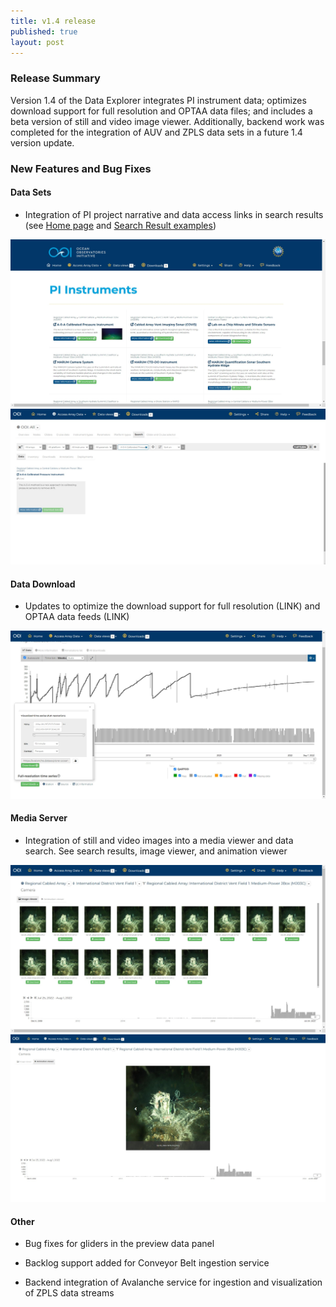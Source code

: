 ```yaml
---
title: v1.4 release
published: true
layout: post
---
```


### Release Summary
Version 1.4 of the Data Explorer integrates PI instrument data; optimizes download support for full resolution and OPTAA data files; and includes a beta version of still and video image viewer. Additionally, backend work was completed for the integration of AUV and ZPLS data sets in a future 1.4 version update.

### New Features and Bug Fixes

#### Data Sets
* Integration of PI project narrative and data access links in search results (see <a href="http://ooi-1-4.dev.axiomdatascience.com/?portal_id=132&service_config_location=service_config_ooi&stage_config=true">Home page</a> and <a href="http://ooi-1-4.dev.axiomdatascience.com/?portal_id=132&service_config_location=service_config_ooi&stage_config=true#ooi/all/search?search=A-0-A%20Calibrated%20Pressure%20Instrument">Search Result examples</a>)

<img src="/assets/images/release_notes/ooi.v1.4.PI.1.png" class="img-responsive" width="600"/>

<img src="/assets/images/release_notes/ooi.v1.4.PI.2.png" class="img-responsive" width="600"/>


#### Data Download 
* Updates to optimize the download support for full resolution (LINK) and OPTAA data feeds (LINK)

<img src="/assets/images/release_notes/ooi.v1.4.download.png" class="img-responsive" width="600"/>

#### Media Server 
* Integration of still and video images into a media viewer and data search. See search results, image viewer, and animation viewer

<img src="/assets/images/release_notes/ooi.v1.4.media.1.png" class="img-responsive" width="600"/>

<img src="/assets/images/release_notes/ooi.v1.4.media.2.png" class="img-responsive" width="600"/>

#### Other
* Bug fixes for gliders in the preview data panel

* Backlog support added for Conveyor Belt ingestion service

* Backend integration of Avalanche service for ingestion and visualization of ZPLS data streams
